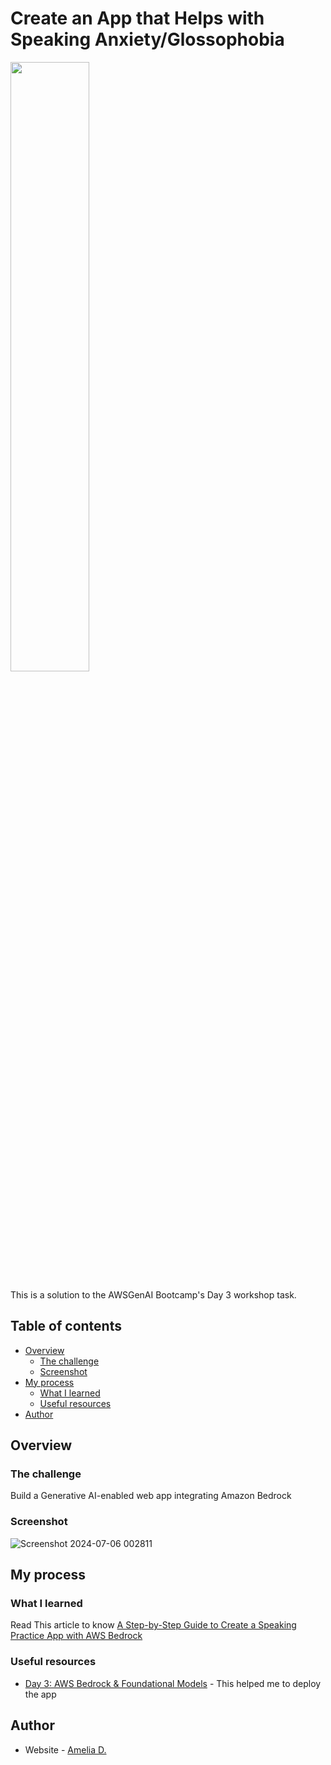 # Create an App that Helps with Speaking Anxiety/Glossophobia
<img src="https://github.com/amelia2802/Summary-Generator/assets/49182604/ba2d1467-73a6-48a8-99b0-7e677a26f955" width="50%">

This is a solution to the AWSGenAI Bootcamp's Day 3 workshop task.

## Table of contents

- [Overview](#overview)
  - [The challenge](#the-challenge)
  - [Screenshot](#screenshot)
- [My process](#my-process)
  - [What I learned](#what-i-learned)
  - [Useful resources](#useful-resources)
- [Author](#author)


## Overview

### The challenge
Build a Generative AI-enabled web app integrating Amazon Bedrock
### Screenshot
![Screenshot 2024-07-06 002811](https://github.com/amelia2802/glossocure/assets/49182604/f3d5d847-f339-4a28-ad0c-db820f94cfdc)

## My process

### What I learned

Read This article to know [A Step-by-Step Guide to Create a Speaking Practice App with AWS Bedrock](https://ameliadutta.hashnode.dev/a-step-by-step-guide-to-create-a-speaking-practice-app-with-aws-bedrock)

### Useful resources

- [Day 3: AWS Bedrock & Foundational Models](https://www.youtube.com/watch?v=DjhcU4uZ2VQ) - This helped me to deploy the app


## Author

- Website - [Amelia D.](https://ameliadutta.netlify.app/)

